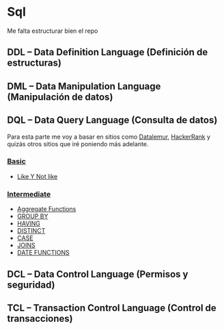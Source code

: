 # Sql
Me falta estructurar bien el repo

## DDL – Data Definition Language (Definición de estructuras)

## DML – Data Manipulation Language (Manipulación de datos)

## DQL – Data Query Language (Consulta de datos)
Para esta parte me voy a basar en sitios como [Datalemur](https://datalemur.com/), [HackerRank](https://www.hackerrank.com/domains/sql) y quizás otros sitios que iré poniendo más adelante.

### [Basic](https://github.com/yesidexe/Sqlon/blob/main/DQL/Datalemur/basic.md)

- [Like Y Not like](https://github.com/yesidexe/Sqlon/blob/main/DQL/Datalemur/basic.md#like-y-not-like)

### [Intermediate](https://github.com/yesidexe/Sqlon/blob/main/DQL/Datalemur/intermediate.md)

- [Aggregate Functions](https://github.com/yesidexe/Sqlon/blob/main/DQL/Datalemur/intermediate.md#aggregate-functions)
- [GROUP BY](https://github.com/yesidexe/Sqlon/blob/main/DQL/Datalemur/intermediate.md#group-by)
- [HAVING](https://github.com/yesidexe/Sqlon/blob/main/DQL/Datalemur/intermediate.md#having)
- [DISTINCT](https://github.com/yesidexe/Sqlon/blob/main/DQL/Datalemur/intermediate.md#distinct)
- [CASE](https://github.com/yesidexe/Sqlon/blob/main/DQL/Datalemur/intermediate.md#case)
- [JOINS](https://github.com/yesidexe/Sqlon/blob/main/DQL/Datalemur/intermediate.md#joins)
- [DATE FUNCTIONS](https://github.com/yesidexe/Sqlon/blob/main/DQL/Datalemur/intermediate.md#date-functions)

## DCL – Data Control Language (Permisos y seguridad)

## TCL – Transaction Control Language (Control de transacciones)

